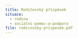 ```yaml
---
title: Rodičovský příspěvek
situace:
  - rodina
  - socialni-pomoc-a-podpora
file: rodicovsky-prispevek.pdf
---
```

